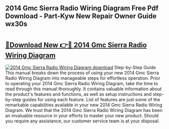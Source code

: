 ## 2014 Gmc Sierra Radio Wiring Diagram Free Pdf Download - Part-Kyw New Repair Owner Guide wx30s

# <h2><a href="http://dfqlxl.blite.top/?on=2014+Gmc+Sierra+Radio+Wiring+Diagram">🔗Download New 👉🔴 2014 Gmc Sierra Radio Wiring Diagram</a></h2>

[![2014 Gmc Sierra Radio Wiring Diagram download](https://i.imgur.com/lujVjoI.png)](http://dfqlxl.blite.top/?on=2014+Gmc+Sierra+Radio+Wiring+Diagram)
Step-by-Step Guide This manual breaks down the process of using your new 2014 Gmc Sierra Radio Wiring Diagram into manageable steps for effortless operation. Prior to operating your 2014 Gmc Sierra Radio Wiring Diagram, take the time to read through this manual thoroughly. It contains valuable information about the product's features and functions, as well as setup instructions and step-by-step guides for using each feature. List of features are just some of the remarkable capabilities available in your new 2014 Gmc Sierra Radio Wiring Diagram. We trust that the 2014 Gmc Sierra Radio Wiring Diagram has been an invaluable resource in your efforts to master your new product. Should you require any assistance, our customer service team is at your disposal.
